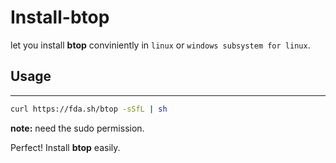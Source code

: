 # Install-btop

let you install **btop** conviniently in `linux` or `windows subsystem for linux`.

## Usage
---
```bash
curl https://fda.sh/btop -sSfL | sh
```

**note:** need the sudo permission.

Perfect! Install **btop** easily.